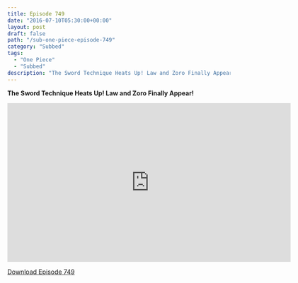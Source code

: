 ```yaml
---
title: Episode 749
date: "2016-07-10T05:30:00+00:00"
layout: post
draft: false
path: "/sub-one-piece-episode-749"
category: "Subbed"
tags:
  - "One Piece"
  - "Subbed"
description: "The Sword Technique Heats Up! Law and Zoro Finally Appear!"
---
```


**The Sword Technique Heats Up! Law and Zoro Finally Appear!**

<iframe width="640" height="360" src="https://www.rapidvideo.com/e/G6FRPGQ09U" frameborder="0" marginwidth=0 marginheight=0 scrolling=no allowfullscreen></iframe>

<a href="http://ouo.io/qs/eCodkFEQ?s=https://rapidvid.to/d/https://www.rapidvideo.com/e/G6FRPGQ09U">Download Episode 749</a>
